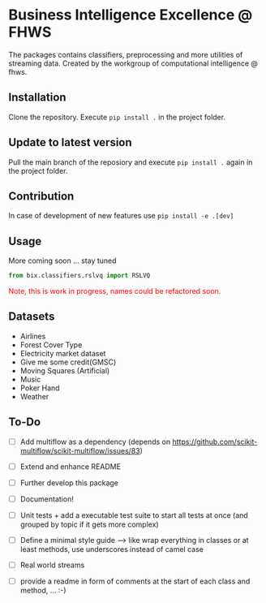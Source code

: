﻿# Business Intelligence Excellence @ FHWS 
The packages contains classifiers, preprocessing and more utilities of streaming data.
Created by the workgroup of computational intelligence @ fhws.

## Installation
Clone the repository. Execute ``pip install .`` in the project folder.

## Update to latest version
Pull the main branch of the reposiory and execute ``pip install .`` again in the project folder.

## Contribution 
In case of development of new features use ``pip install -e .[dev]`` 

## Usage
More coming soon ... stay tuned

```python
from bix.classifiers.rslvq import RSLVQ
```

<p style="color:#FF0000";>Note, this is work in progress, names could be refactored soon.</p>

## Datasets 
- Airlines 
- Forest Cover Type
- Electricity market dataset
- Give me some credit(GMSC)
- Moving Squares (Artificial)
- Music
- Poker Hand
- Weather

## To-Do
- [ ] Add multiflow as a dependency (depends on https://github.com/scikit-multiflow/scikit-multiflow/issues/83)
- [ ] Extend and enhance README
- [ ] Further develop this package
- [ ] Documentation!
- [ ] Unit tests + add a executable test suite to start all tests at once 
(and grouped by topic if it gets more complex)
- [ ] Define a minimal style guide --> like wrap everything in classes or at least methods, 
use underscores instead of camel case
- [ ] Real world streams
- [ ] provide a readme in form of comments at the start of each class and method, ... :-)

